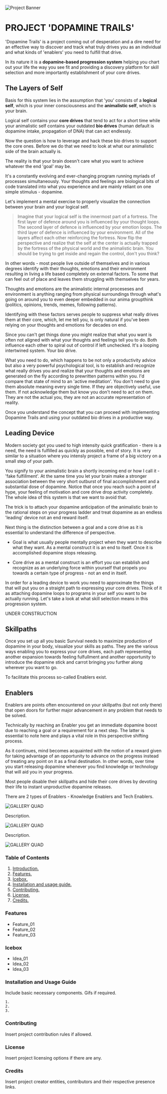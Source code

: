 ![Project Banner](/assets/template_visuals/dopaminetrails.png)

<a name="intro"></a>
# PROJECT 'DOPAMINE TRAILS'
'Dopamine Trails' is a project coming out of desperation and a dire need for an effective way to discover and track what truly drives you as an individual and what kinds of 'enablers' you need to fulfill that drive. 

In its nature it is a **dopamine-based progression system** helping you chart out your life the way you see fit and providing a discovery platform for skill selection and more importantly establishment of your core drives.

## The Layers of Self

Basis for this system lies in the assumption that 'you' consists of a **logical self**, which is your inner consciousness and the **animalistic self**, which is your brain. 

Logical self contains your **core drives** that tend to act for a short time while your animalistic self contains your outdated **bio drives** (human default is dopamine intake, propagation of DNA) that can act endlessly.

Now the question is how to leverage and hack these bio drives to support the core ones. Before we do that we need to look at what our animalistic side of the brain actually is.

The reality is that your brain doesn't care what you want to achieve whatever the end 'goal' may be. 

It's a constantly evolving and ever-changing program running myriads of processes simultaneously. Your thoughts and feelings are biological bits of code translated into what you experience and are mainly reliant on one simple stimulus - dopamine. 

Let's implement a mental exercise to properly visualize the connection between your brain and your logical self.
> Imagine that your logical self is the innermost part of a fortress. The first layer of defence around you is influenced by your thought loops. The second layer of defence is influenced by your emotion loops. The third layer of defence is influenced by your environment. All of the layers affect each other reinforcing the fortress. Now flip the perspective and realize that the self at the center is actually trapped by the fortress of the physical world and the animalistic brain. You should be trying to get inside and regain the control, don't you think?

In other words - most people live outside of themselves and in various degrees identify with their thoughts, emotions and their environment resulting in living a life based completely on external factors. To some that can feel out of place and leaves them struggling with themselves for years.

Thoughts and emotions are the animalistic internal proceseses and environment is anything ranging from physical surroundings through what's going on around you to even deeper embedded in our anima groupthink (politics, opinions, trends, memes, following patterns).

Identifying with these factors serves people to suppress what really drives them at their core, which, let me tell you, is only natural if you've been relying on your thoughts and emotions for decades on end.

Since you can't get things done you might realize that what you want is often not aligned with what your thoughts and feelings tell you to do. Both influence each other to spiral out of control if left unchecked. It's a looping intertwined system. Your bio drive.

What you need to do, which happens to be not only a productivity advice but also a very powerful psychological tool, is to establish and recognize what really drives you and realize that your thoughts and emotions are generated on the fly according to prewritten patterns within you. I'd compare that state of mind to an 'active meditation'. You don't need to give them absolute meaning every single time. If they are objectively useful, use them. If not acknowledge them but know you don't need to act on them. They are not the actual you, they are not an accurate representation of reality.

Once you understand the concept that you can proceed with implementing Dopamine Trails and using your outdated bio drives in a productive way.

## Leading Device

Modern society got you used to high intensity quick gratification - there is a need, the need is fulfilled as quickly as possible, end of story. It is very similar to a situation where you intensly project a frame of a big victory on a small step of your path.

You signify to your animalistic brain a shortly incoming end or how I call it - 'fake fulfillment'. At the same time you let your brain make a stronger association between the very short outburst of final accomplishment and a substantial dose of dopamine. Notice that once you reach such a point of hype, your feeling of motivation and core drive drop activity completely. The whole idea of this system is that we want to avoid that.

The trick is to attach your dopamine anticipation of the animalistic brain to the rational steps on your progress ladder and treat dopamine as an endless 'leading' device not an end reward itself. 



 Next thing is the distinction between a goal and a core drive as it is essential to understand the difference of perspective. 

- Goal is what usually people mentally project when they want to describe what they want. As a mental construct it is an end to itself. Once it is accomplished dopamine stops releasing. 

- Core drive as a mental construct is an effort you can establish and recognize as an underlying force within yourself that propels you towards a certain type of progress - not an end in itself.

In order for a leading device to work you need to approximate the things that will put you on a straight path to expressing your core drives. Think of it as attaching dopamine loops to programs in your self you want to be actually running. Let's take a look at what skill selection means in this progression system.

UNDER CONSTRUCTION

## Skillpaths
Once you set up all you basic Survival needs to maximize production of dopamine in your body, visualize your skills as paths. They are the various ways enabling you to express your core drives, each path representing another expansion towards feeling fulfullment and another opportunity to introduce the dopamine stick and carrot bringing you further along wherever you want to go. 

To facilitate this process so-called Enablers exist.

## Enablers
Enablers are points often encountered on your skillpaths (but not only there) that open doors for further major advancement in any problem that needs to be solved. 

Technically by reaching an Enabler you get an immediate dopamine boost due to reaching a goal or a requirement for a next step. The latter is essential to note here and plays a vital role in this perspective shifting process.

As it continues, mind becomes acquainted with the notion of a reward given for taking advantage of an opportunity to advance on the progress instead of treating any point on it as a final destination. In other words, over time you start releasing dopamine whenever you find knowledge or technology that will aid you in your progress. 

Most people disable their skillpaths and hide their core drives by devoting their life to instant unproductive dopamine releases. 

There are 2 types of Enablers - Knowledge Enablers and Tech Enablers.

![GALLERY QUAD](/assets/template_visuals/temp-dual-gallery.png)

Description.

![GALLERY QUAD](/assets/template_visuals/temp-triple-gallery.png)

Description.

![GALLERY QUAD](/assets/template_visuals/temp-quad-gallery.png)

### Table of Contents
1. [Introduction.](#intro)
2. [Features.](#features)
3. [Icebox.](#icebox)
4. [Installation and usage guide.](#install)
5. [Contributing.](#contribute)
6. [License.](#license)
7. [Credits.](#credits)

<a name="features"></a>
### Features
+ Feature_01
+ Feature_02
+ Feature_03

<a name="icebox"></a>
### Icebox
+ Idea_01
+ Idea_02
+ Idea_03

<a name="install"></a>
### Installation and Usage Guide
Include basic necessary components. Gifs if required.
```
1. 
2. 
3. 
```

<a name="contribute"></a>
### Contributing
Insert project contribution rules if allowed.

<a name="license"></a>
### License
Insert project licensing options if there are any.

<a name="credits"></a>
### Credits
Insert project creator entities, contributors and their respective presence links.
